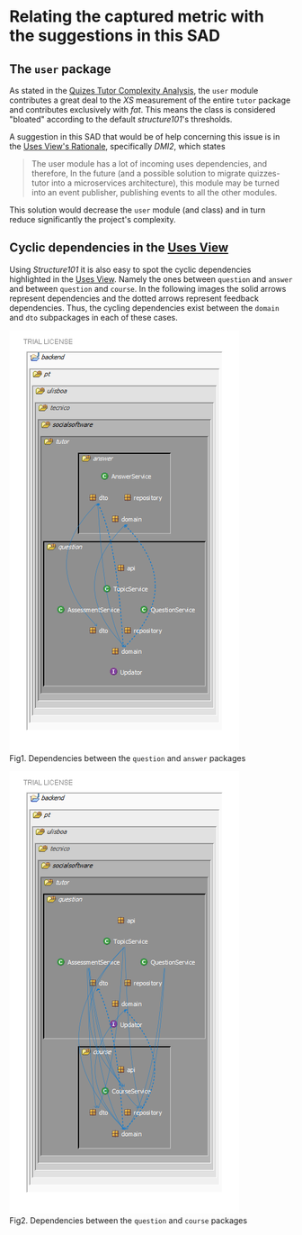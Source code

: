 # Relating the captured metric with the suggestions in this SAD
## The `user` package
As stated in the [Quizes Tutor Complexity Analysis](./quizes_tutor_complexity_analysis.md), the `user` module contributes a great deal to the *XS* measurement of the entire `tutor` package and contributes exclusively with *fat*. This means the class is considered "bloated" according to the default *structure101*'s thresholds.

A suggestion in this SAD that would be of help concerning this issue is in the [Uses View's Rationale](../../module_view_uses.md#rationale), specifically *DMI2*, which states
> The user module has a lot of incoming uses dependencies, and therefore, In the future (and a possible solution to migrate quizzes-tutor into a microservices architecture), this module may be turned into an event publisher, publishing events to all the other modules.

This solution would decrease the `user` module (and class) and in turn reduce significantly the project's complexity.

## Cyclic dependencies in the [Uses View](../../module_view_uses.md)

Using *Structure101* it is also easy to spot the cyclic dependencies highlighted in the [Uses View](../../module_view_uses.md). Namely the ones between `question` and `answer` and between `question` and `course`. 
In the following images the solid arrows represent dependencies and the dotted arrows represent feedback dependencies. Thus, the cycling dependencies exist between the `domain` and `dto` subpackages in each of these cases.

![](images/question-answer.png)\
Fig1. Dependencies between the `question` and `answer` packages

![](images/question-course.png)\
Fig2. Dependencies between the `question` and `course` packages